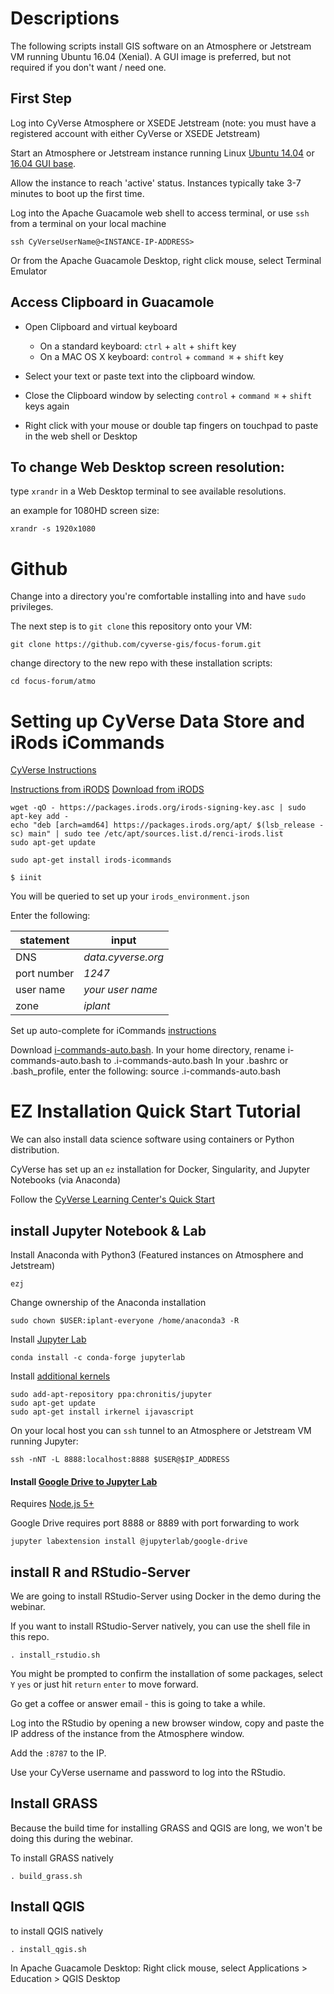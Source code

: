 # Descriptions

The following scripts install GIS software on an Atmosphere or Jetstream VM running Ubuntu 16.04 (Xenial). A GUI image is preferred, but not required if you don't want / need one.

## First Step

Log into CyVerse Atmosphere or XSEDE Jetstream (note: you must have a registered account with either CyVerse or XSEDE Jetstream)

Start an Atmosphere or Jetstream instance running  Linux [Ubuntu 14.04](https://atmo.cyverse.org/application/images/1135) or [16.04 GUI base](https://atmo.cyverse.org/application/images/1453).

Allow the instance to reach 'active' status. Instances  typically take 3-7 minutes to boot up the first time.

Log into the Apache Guacamole web shell to access terminal, or use `ssh` from a terminal on your local machine

```
ssh CyVerseUserName@<INSTANCE-IP-ADDRESS>
```


Or from the Apache Guacamole Desktop, right click mouse, select Terminal Emulator

## Access Clipboard in Guacamole

- Open Clipboard and virtual keyboard
  - On a standard keyboard: `ctrl` + `alt` + `shift` key
  - On a MAC OS X keyboard: `control` + `command ⌘` + `shift` key

- Select your text or paste text into the clipboard window.

- Close the Clipboard window by selecting `control` + `command ⌘` + `shift` keys again

- Right click with your mouse or double tap fingers on touchpad to paste in the web shell or Desktop

## To change Web Desktop screen resolution:

type `xrandr` in a Web Desktop terminal to see available resolutions.

an example for 1080HD screen size:

```
xrandr -s 1920x1080
```

# Github

Change into a directory you're comfortable installing into and have `sudo` privileges.

The next step is to `git clone` this repository onto your VM:

```
git clone https://github.com/cyverse-gis/focus-forum.git
```

change directory to the new repo with these installation scripts:

```
cd focus-forum/atmo
```

# Setting up CyVerse Data Store and iRods iCommands 

[CyVerse Instructions](https://pods.iplantcollaborative.org/wiki/display/DS/Setting+Up+iCommands)

[Instructions from iRODS](https://packages.irods.org/)
[Download from iRODS](https://irods.org/download/)

```
wget -qO - https://packages.irods.org/irods-signing-key.asc | sudo apt-key add -
echo "deb [arch=amd64] https://packages.irods.org/apt/ $(lsb_release -sc) main" | sudo tee /etc/apt/sources.list.d/renci-irods.list
sudo apt-get update

sudo apt-get install irods-icommands
```

```
$ iinit
```
You will be queried to set up your `irods_environment.json`

Enter the following:

|statement  |input  |  
|-----------|-------|
| DNS | *data.cyverse.org* |
|port number|*1247*|
|user name| *your user name*|
|zone|*iplant*|

Set up auto-complete for iCommands
[instructions](https://pods.iplantcollaborative.org/wiki/display/DS/Setting+Up+iCommands)

Download [i-commands-auto.bash](https://pods.iplantcollaborative.org/wiki/download/attachments/6720192/i-commands-auto.bash).
In your home directory, rename i-commands-auto.bash to .i-commands-auto.bash
In your .bashrc or .bash_profile, enter the following: 
source .i-commands-auto.bash

# EZ Installation Quick Start Tutorial

We can also install data science software using containers or Python distribution.

CyVerse has set up an `ez` installation for Docker, Singularity, and Jupyter Notebooks (via Anaconda)

Follow the [CyVerse Learning Center's Quick Start](https://cyverse-ez-quickstart.readthedocs-hosted.com/en/latest/) 

## install Jupyter Notebook & Lab

Install Anaconda with Python3 (Featured instances on Atmosphere and Jetstream)

```
ezj
```

Change ownership of the Anaconda installation
```
sudo chown $USER:iplant-everyone /home/anaconda3 -R
```

Install [Jupyter Lab](https://github.com/jupyterlab/jupyterlab)

```
conda install -c conda-forge jupyterlab
```

Install [additional kernels](https://github.com/jupyter/jupyter/wiki/Jupyter-kernels)

```
sudo add-apt-repository ppa:chronitis/jupyter
sudo apt-get update
sudo apt-get install irkernel ijavascript
```

On your local host you can `ssh` tunnel to an Atmosphere or Jetstream VM running Jupyter:

```
ssh -nNT -L 8888:localhost:8888 $USER@$IP_ADDRESS
```

#### Install [Google Drive to Jupyter Lab](https://github.com/jupyterlab/jupyterlab-google-drive)

Requires [Node.js 5+](https://www.digitalocean.com/community/tutorials/how-to-install-node-js-on-ubuntu-16-04)

Google Drive requires port 8888 or 8889 with port forwarding to work

```
jupyter labextension install @jupyterlab/google-drive
```

## install R and RStudio-Server

We are going to install RStudio-Server using Docker in the demo during the webinar.

If you want to install RStudio-Server natively, you can use the shell file in this repo.

```
. install_rstudio.sh
```

You might be prompted to confirm the installation of some packages, select `Y` `yes` or just hit `return` `enter` to move forward.

Go get a coffee or answer email - this is going to take a while.

Log into the RStudio by opening a new browser window, copy and paste the IP address of the instance from the Atmosphere window.

Add the `:8787` to the IP.

Use your CyVerse username and password to log into the RStudio.

## Install GRASS

Because the build time for installing GRASS and QGIS are  long, we won't be doing this during the webinar.

To install GRASS natively

```
. build_grass.sh
```

## Install QGIS

to install QGIS natively

```
. install_qgis.sh
```

In Apache Guacamole Desktop: Right click mouse, select Applications > Education > QGIS Desktop

